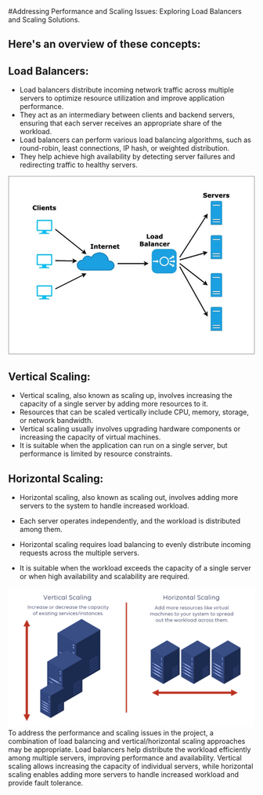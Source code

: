 #Addressing Performance and Scaling Issues: Exploring Load Balancers and Scaling Solutions.
## Here's an overview of these concepts:
## Load Balancers:

- Load balancers distribute incoming network traffic across multiple servers to optimize resource utilization and improve application performance.
- They act as an intermediary between clients and backend servers, ensuring that each server receives an appropriate share of the workload.
- Load balancers can perform various load balancing algorithms, such as round-robin, least connections, IP hash, or weighted distribution.
- They help achieve high availability by detecting server failures and redirecting traffic to healthy servers.



<div style = "text-align:center">
<img src = "./1%20tEaZGz-p1-E2ytNjl5RPJg.jpg" alt = "Image">
</div>

## Vertical Scaling:

- Vertical scaling, also known as scaling up, involves increasing the capacity of a single server by adding more resources to it.
- Resources that can be scaled vertically include CPU, memory, storage, or network bandwidth.
- Vertical scaling usually involves upgrading hardware components or increasing the capacity of virtual machines.
- It is suitable when the application can run on a single server, but performance is limited by resource constraints.

## Horizontal Scaling:

- Horizontal scaling, also known as scaling out, involves adding more servers to the system to handle increased workload.
- Each server operates independently, and the workload is distributed among them.

- Horizontal scaling requires load balancing to evenly distribute incoming requests across the multiple servers.
- It is suitable when the workload exceeds the capacity of a single server or when high availability and scalability are required.



<div style = "text-align:center">
<img src = "./23_Horizontal_vs_vertical_scaling_2_bf6d292ef7.png" alt = "Image">
</div>
To address the performance and scaling issues in the project, a combination of load balancing and vertical/horizontal scaling approaches may be appropriate. Load balancers help distribute the workload efficiently among multiple servers, improving performance and availability. Vertical scaling allows increasing the capacity of individual servers, while horizontal scaling enables adding more servers to handle increased workload and provide fault tolerance.

